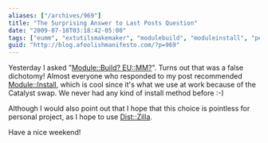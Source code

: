 ```yaml
---
aliases: ["/archives/969"]
title: "The Surprising Answer to Last Posts Question"
date: "2009-07-18T03:18:42-05:00"
tags: ["eumm", "extutilsmakemaker", "modulebuild", "moduleinstall", "perl"]
guid: "http://blog.afoolishmanifesto.com/?p=969"
---
```

Yesterday I asked "[Module::Build? EU::MM?](/archives/862)". Turns out that was a false dichotomy! Almost everyone who responded to my post recommended [Module::Install](http://search.cpan.org/perldoc?Module::Install), which is cool since it's what we use at work because of the Catalyst swap. We never had any kind of install method before :-)

Although I would also point out that I hope that this choice is pointless for personal project, as I hope to use [Dist::Zilla](http://search.cpan.org/perldoc?Dist::Zilla).

Have a nice weekend!
